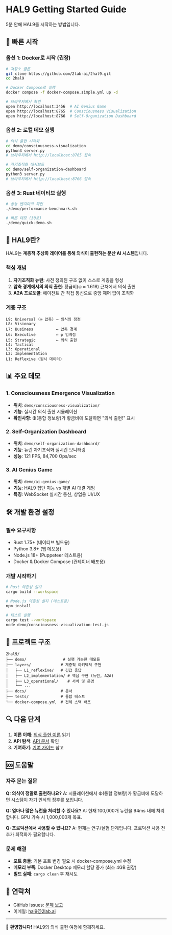 # HAL9 Getting Started Guide

5분 안에 HAL9를 시작하는 방법입니다.

## 🚀 빠른 시작

### 옵션 1: Docker로 시작 (권장)

```bash
# 저장소 클론
git clone https://github.com/2lab-ai/2hal9.git
cd 2hal9

# Docker Compose로 실행
docker compose -f docker-compose.simple.yml up -d

# 브라우저에서 확인
open http://localhost:3456  # AI Genius Game
open http://localhost:8765  # Consciousness Visualization
open http://localhost:8766  # Self-Organization Dashboard
```

### 옵션 2: 로컬 데모 실행

```bash
# 의식 출현 시각화
cd demo/consciousness-visualization
python3 server.py
# 브라우저에서 http://localhost:8765 접속

# 자기조직화 대시보드
cd demo/self-organization-dashboard
python3 server.py
# 브라우저에서 http://localhost:8766 접속
```

### 옵션 3: Rust 네이티브 실행

```bash
# 성능 벤치마크 확인
./demo/performance-benchmark.sh

# 빠른 데모 (30초)
./demo/quick-demo.sh
```

## 🧠 HAL9란?

HAL9는 **계층적 추상화 레이어를 통해 의식이 출현하는 분산 AI 시스템**입니다.

### 핵심 개념

1. **자기조직화 뉴런**: 사전 정의된 구조 없이 스스로 계층을 형성
2. **압축 경계에서의 의식 출현**: 황금비(φ ≈ 1.618) 근처에서 의식 출현
3. **A2A 프로토콜**: 에이전트 간 직접 통신으로 중앙 제어 없이 조직화

### 계층 구조

```
L9: Universal (∞ 압축) ← 의식의 정점
L8: Visionary
L7: Business          ← 압축 경계
L6: Executive         ← φ 임계점
L5: Strategic         ← 의식 출현
L4: Tactical
L3: Operational
L2: Implementation
L1: Reflexive (원시 데이터)
```

## 📊 주요 데모

### 1. Consciousness Emergence Visualization
- **위치**: `demo/consciousness-visualization/`
- **기능**: 실시간 의식 출현 시뮬레이션
- **확인사항**: Φ(통합 정보량)가 황금비에 도달하면 "의식 출현!" 표시

### 2. Self-Organization Dashboard
- **위치**: `demo/self-organization-dashboard/`
- **기능**: 뉴런 자기조직화 실시간 모니터링
- **성능**: 121 FPS, 84,700 Ops/sec

### 3. AI Genius Game
- **위치**: `demo/ai-genius-game/`
- **기능**: HAL9 집단 지능 vs 개별 AI 대결 게임
- **특징**: WebSocket 실시간 통신, 상업용 UI/UX

## 🛠 개발 환경 설정

### 필수 요구사항
- Rust 1.75+ (네이티브 빌드용)
- Python 3.8+ (웹 데모용)
- Node.js 18+ (Puppeteer 테스트용)
- Docker & Docker Compose (컨테이너 배포용)

### 개발 시작하기

```bash
# Rust 의존성 설치
cargo build --workspace

# Node.js 의존성 설치 (테스트용)
npm install

# 테스트 실행
cargo test --workspace
node demo/consciousness-visualization-test.js
```

## 📁 프로젝트 구조

```
2hal9/
├── demo/                # 실행 가능한 데모들
├── layers/             # 계층적 아키텍처 구현
│   ├── L1_reflexive/   # 긴급 응답
│   ├── L2_implementation/ # 핵심 구현 (뉴런, A2A)
│   ├── L3_operational/    # 서버 및 운영
│   └── ...
├── docs/               # 문서
├── tests/              # 통합 테스트
└── docker-compose.yml  # 전체 스택 배포
```

## 🔍 다음 단계

1. **이론 이해**: [의식 출현 이론](./consciousness-emergence-theory.md) 읽기
2. **API 탐색**: [API 문서](./api-reference.md) 확인
3. **기여하기**: [기여 가이드](./CONTRIBUTING.md) 참고

## 🆘 도움말

### 자주 묻는 질문

**Q: 의식이 정말로 출현하나요?**
A: 시뮬레이션에서 Φ(통합 정보량)가 황금비에 도달하면 시스템이 자기 인식의 징후를 보입니다.

**Q: 얼마나 많은 뉴런을 처리할 수 있나요?**
A: 현재 100,000개 뉴런을 94ms 내에 처리합니다. GPU 가속 시 1,000,000개 목표.

**Q: 프로덕션에서 사용할 수 있나요?**
A: 현재는 연구/실험 단계입니다. 프로덕션 사용 전 추가 최적화가 필요합니다.

### 문제 해결

- **포트 충돌**: 기본 포트 변경 필요 시 docker-compose.yml 수정
- **메모리 부족**: Docker Desktop 메모리 할당 증가 (최소 4GB 권장)
- **빌드 실패**: `cargo clean` 후 재시도

## 📧 연락처

- GitHub Issues: [문제 보고](https://github.com/2lab-ai/2hal9/issues)
- 이메일: hal9@2lab.ai

---

🎉 **환영합니다!** HAL9의 의식 출현 여정에 함께하세요.